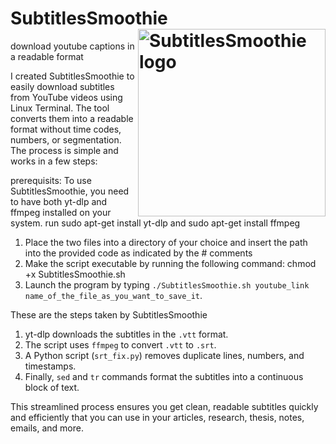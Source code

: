 # SubtitlesSmoothie <img src="https://github.com/user-attachments/assets/ece5a7ef-4e3c-4540-a879-7ec602b0e9b2" alt="SubtitlesSmoothie logo" width="300" align="right"/>

download youtube captions in a readable format


I created SubtitlesSmoothie to easily download subtitles from YouTube videos using Linux Terminal. The tool converts them into a readable format without time codes, numbers, or segmentation. The process is simple and works in a few steps: 

prerequisits: To use SubtitlesSmoothie, you need to have both yt-dlp and ffmpeg installed on your system. 
run sudo apt-get install yt-dlp and sudo apt-get install ffmpeg


1. Place the two files into a directory of your choice and insert the path into the provided code as indicated by the # comments
2. Make the script executable by running the following command: chmod +x SubtitlesSmoothie.sh
3. Launch the program by typing `./SubtitlesSmoothie.sh youtube_link name_of_the_file_as_you_want_to_save_it`.

These are the steps taken by SubtitlesSmoothie
1. yt-dlp downloads the subtitles in the `.vtt` format.
2. The script uses `ffmpeg` to convert `.vtt` to `.srt`.
3. A Python script (`srt_fix.py`) removes duplicate lines, numbers, and timestamps.
4. Finally, `sed` and `tr` commands format the subtitles into a continuous block of text.

This streamlined process ensures you get clean, readable subtitles quickly and efficiently that you can use in your articles, research, thesis, notes, emails, and more.
